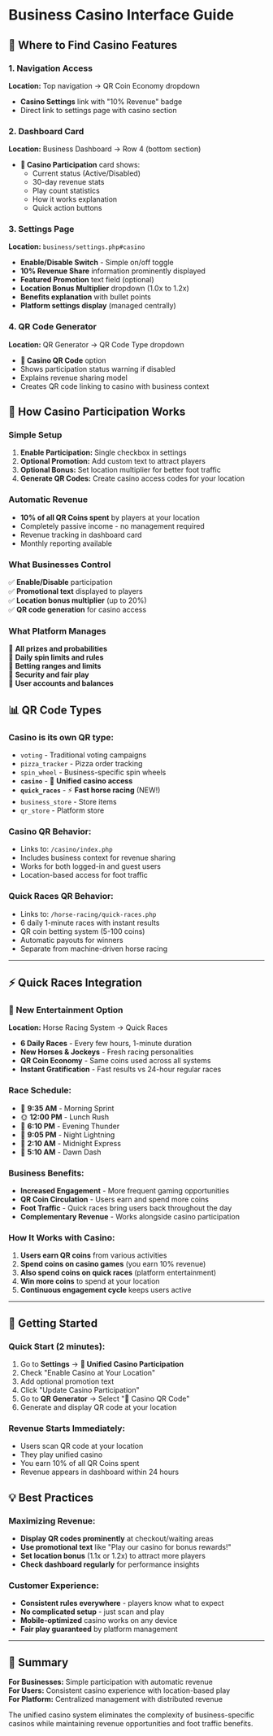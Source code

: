# Business Casino Interface Guide

## 🎰 Where to Find Casino Features

### 1. **Navigation Access**
**Location:** Top navigation → QR Coin Economy dropdown
- **Casino Settings** link with "10% Revenue" badge
- Direct link to settings page with casino section

### 2. **Dashboard Card**
**Location:** Business Dashboard → Row 4 (bottom section)
- **🎰 Casino Participation** card shows:
  - Current status (Active/Disabled)
  - 30-day revenue stats
  - Play count statistics
  - How it works explanation
  - Quick action buttons

### 3. **Settings Page**
**Location:** `business/settings.php#casino`
- **Enable/Disable Switch** - Simple on/off toggle
- **10% Revenue Share** information prominently displayed
- **Featured Promotion** text field (optional)
- **Location Bonus Multiplier** dropdown (1.0x to 1.2x)
- **Benefits explanation** with bullet points
- **Platform settings display** (managed centrally)

### 4. **QR Code Generator**
**Location:** QR Generator → QR Code Type dropdown
- **🎰 Casino QR Code** option
- Shows participation status warning if disabled
- Explains revenue sharing model
- Creates QR code linking to casino with business context

## 🎲 How Casino Participation Works

### **Simple Setup**
1. **Enable Participation:** Single checkbox in settings
2. **Optional Promotion:** Add custom text to attract players
3. **Optional Bonus:** Set location multiplier for better foot traffic
4. **Generate QR Codes:** Create casino access codes for your location

### **Automatic Revenue**
- **10% of all QR Coins spent** by players at your location
- Completely passive income - no management required
- Revenue tracking in dashboard card
- Monthly reporting available

### **What Businesses Control**
✅ **Enable/Disable** participation  
✅ **Promotional text** displayed to players  
✅ **Location bonus multiplier** (up to 20%)  
✅ **QR code generation** for casino access  

### **What Platform Manages**
🎯 **All prizes and probabilities**  
🎯 **Daily spin limits and rules**  
🎯 **Betting ranges and limits**  
🎯 **Security and fair play**  
🎯 **User accounts and balances**  

## 📊 QR Code Types

### **Casino is its own QR type:**
- `voting` - Traditional voting campaigns
- `pizza_tracker` - Pizza order tracking
- `spin_wheel` - Business-specific spin wheels
- **`casino`** - 🎰 **Unified casino access**
- **`quick_races`** - ⚡ **Fast horse racing** (NEW!)
- `business_store` - Store items
- `qr_store` - Platform store

### **Casino QR Behavior:**
- Links to: `/casino/index.php`
- Includes business context for revenue sharing
- Works for both logged-in and guest users
- Location-based access for foot traffic

### **Quick Races QR Behavior:**
- Links to: `/horse-racing/quick-races.php`
- 6 daily 1-minute races with instant results
- QR coin betting system (5-100 coins)
- Automatic payouts for winners
- Separate from machine-driven horse racing

---

## ⚡ Quick Races Integration

### **🏇 New Entertainment Option**
**Location:** Horse Racing System → Quick Races
- **6 Daily Races** - Every few hours, 1-minute duration
- **New Horses & Jockeys** - Fresh racing personalities
- **QR Coin Economy** - Same coins used across all systems
- **Instant Gratification** - Fast results vs 24-hour regular races

### **Race Schedule:**
- 🌅 **9:35 AM** - Morning Sprint
- 🌞 **12:00 PM** - Lunch Rush  
- 🌆 **6:10 PM** - Evening Thunder
- 🌙 **9:05 PM** - Night Lightning
- 🌃 **2:10 AM** - Midnight Express
- 🌄 **5:10 AM** - Dawn Dash

### **Business Benefits:**
- **Increased Engagement** - More frequent gaming opportunities
- **QR Coin Circulation** - Users earn and spend more coins
- **Foot Traffic** - Quick races bring users back throughout the day
- **Complementary Revenue** - Works alongside casino participation

### **How It Works with Casino:**
1. **Users earn QR coins** from various activities
2. **Spend coins on casino games** (you earn 10% revenue)
3. **Also spend coins on quick races** (platform entertainment)
4. **Win more coins** to spend at your location
5. **Continuous engagement cycle** keeps users active

---

## 🚀 Getting Started

### **Quick Start (2 minutes):**
1. Go to **Settings** → **🎰 Unified Casino Participation**
2. Check "Enable Casino at Your Location"
3. Add optional promotion text
4. Click "Update Casino Participation"
5. Go to **QR Generator** → Select "🎰 Casino QR Code"
6. Generate and display QR code at your location

### **Revenue Starts Immediately:**
- Users scan QR code at your location
- They play unified casino
- You earn 10% of all QR Coins spent
- Revenue appears in dashboard within 24 hours

## 💡 Best Practices

### **Maximizing Revenue:**
- **Display QR codes prominently** at checkout/waiting areas
- **Use promotional text** like "Play our casino for bonus rewards!"
- **Set location bonus** (1.1x or 1.2x) to attract more players
- **Check dashboard regularly** for performance insights

### **Customer Experience:**
- **Consistent rules everywhere** - players know what to expect
- **No complicated setup** - just scan and play
- **Mobile-optimized** casino works on any device
- **Fair play guaranteed** by platform management

---

## 🎯 Summary

**For Businesses:** Simple participation with automatic revenue  
**For Users:** Consistent casino experience with location-based play  
**For Platform:** Centralized management with distributed revenue  

The unified casino system eliminates the complexity of business-specific casinos while maintaining revenue opportunities and foot traffic benefits. 